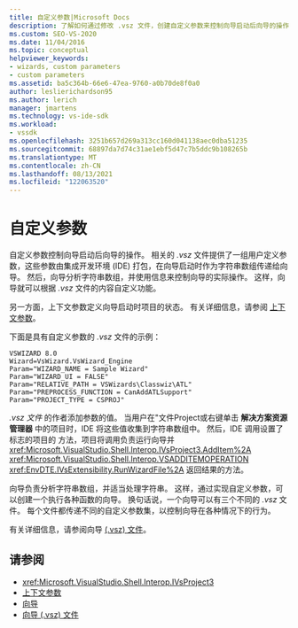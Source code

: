 ```yaml
---
title: 自定义参数|Microsoft Docs
description: 了解如何通过修改 .vsz 文件，创建自定义参数来控制向导启动后向导的操作。
ms.custom: SEO-VS-2020
ms.date: 11/04/2016
ms.topic: conceptual
helpviewer_keywords:
- wizards, custom parameters
- custom parameters
ms.assetid: ba5c364b-66e6-47ea-9760-a0b70de8f0a0
author: leslierichardson95
ms.author: lerich
manager: jmartens
ms.technology: vs-ide-sdk
ms.workload:
- vssdk
ms.openlocfilehash: 3251b657d269a313cc160d041138aec0dba51235
ms.sourcegitcommit: 68897da7d74c31ae1ebf5d47c7b5ddc9b108265b
ms.translationtype: MT
ms.contentlocale: zh-CN
ms.lasthandoff: 08/13/2021
ms.locfileid: "122063520"
---
```

# <a name="custom-parameters"></a>自定义参数
自定义参数控制向导启动后向导的操作。 相关的 *.vsz* 文件提供了一组用户定义参数，这些参数由集成开发环境 (IDE) 打包，在向导启动时作为字符串数组传递给向导。 然后，向导分析字符串数组，并使用信息来控制向导的实际操作。 这样，向导就可以根据 *.vsz* 文件的内容自定义功能。

 另一方面，上下文参数定义向导启动时项目的状态。 有关详细信息，请参阅 [上下文参数](../../extensibility/internals/context-parameters.md)。

 下面是具有自定义参数的 *.vsz* 文件的示例：

```
VSWIZARD 8.0
Wizard=VsWizard.VsWizard_Engine
Param="WIZARD_NAME = Sample Wizard"
Param="WIZARD_UI = FALSE"
Param="RELATIVE_PATH = VSWizards\Classwiz\ATL"
Param="PREPROCESS_FUNCTION = CanAddATLSupport"
Param="PROJECT_TYPE = CSPROJ"
```

 *.vsz 文件* 的作者添加参数的值。 当用户在"文件Project或右键单击 **解决方案资源管理器** 中的项目时，IDE 将这些值收集到字符串数组中。   然后，IDE 调用设置了 标志的项目的 方法，项目将调用负责运行向导并 <xref:Microsoft.VisualStudio.Shell.Interop.IVsProject3.AddItem%2A> <xref:Microsoft.VisualStudio.Shell.Interop.VSADDITEMOPERATION> <xref:EnvDTE.IVsExtensibility.RunWizardFile%2A> 返回结果的方法。

 向导负责分析字符串数组，并适当处理字符串。 这样，通过实现自定义参数，可以创建一个执行各种函数的向导。 换句话说，一个向导可以有三个不同的 *.vsz* 文件。 每个文件都传递不同的自定义参数集，以控制向导在各种情况下的行为。

 有关详细信息，请参阅向导 [ (.vsz) 文件](../../extensibility/internals/wizard-dot-vsz-file.md)。

## <a name="see-also"></a>请参阅
- <xref:Microsoft.VisualStudio.Shell.Interop.IVsProject3>
- [上下文参数](../../extensibility/internals/context-parameters.md)
- [向导](../../extensibility/internals/wizards.md)
- [向导 (.vsz) 文件](../../extensibility/internals/wizard-dot-vsz-file.md)
